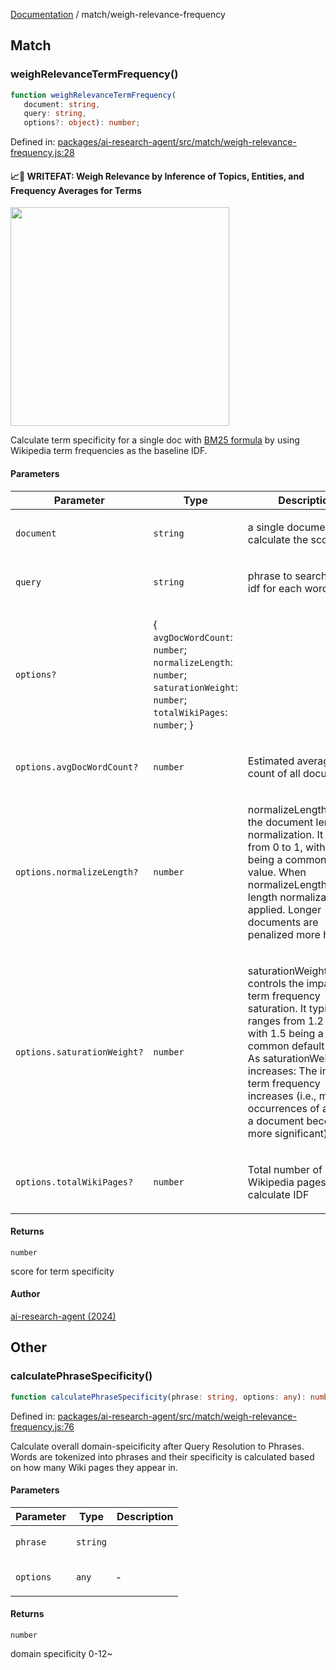 [Documentation](../modules.md) / match/weigh-relevance-frequency

## Match

### weighRelevanceTermFrequency()

```ts
function weighRelevanceTermFrequency(
   document: string, 
   query: string, 
   options?: object): number;
```

Defined in: [packages/ai-research-agent/src/match/weigh-relevance-frequency.js:28](https://github.com/vtempest/ai-research-agent/tree/master/packages/ai-research-agent/src/match/weigh-relevance-frequency.js#L28)

#### 📈📝 WRITEFAT: Weigh Relevance by Inference of Topics, Entities, and Frequency Averages for Terms
<img width="350px"  src="https://i.imgur.com/e2uTpoh.png" /> 

Calculate term specificity for a single doc with [BM25 
formula](https://www.youtube.com/watch?v=ruBm9WywevM) 
by using Wikipedia term frequencies as the baseline IDF. <br />

#### Parameters

<table>
<thead>
<tr>
<th>Parameter</th>
<th>Type</th>
<th>Description</th>
</tr>
</thead>
<tbody>
<tr>
<td>

`document`

</td>
<td>

`string`

</td>
<td>

a single document to calculate the score for

</td>
</tr>
<tr>
<td>

`query`

</td>
<td>

`string`

</td>
<td>

phrase to search tf and idf for each word

</td>
</tr>
<tr>
<td>

`options?`

</td>
<td>

\{ `avgDocWordCount`: `number`; `normalizeLength`: `number`; `saturationWeight`: `number`; `totalWikiPages`: `number`; \}

</td>
<td>

</td>
</tr>
<tr>
<td>

`options.avgDocWordCount?`

</td>
<td>

`number`

</td>
<td>

Estimated average word count of all documents

</td>
</tr>
<tr>
<td>

`options.normalizeLength?`

</td>
<td>

`number`

</td>
<td>

normalizeLengthcontrols the document length normalization.
   It ranges from 0 to 1, with 0.75 being a common default value.
   When normalizeLength=1: Full length normalization is applied.
   Longer documents are penalized more heavily.

</td>
</tr>
<tr>
<td>

`options.saturationWeight?`

</td>
<td>

`number`

</td>
<td>

saturationWeight controls the impact of term frequency saturation.
   It typically ranges from 1.2 to 2.0, with 1.5 being a common default value.
   As saturationWeight increases: The impact of term frequency increases (i.e., multiple occurrences of a term in a document become more significant).

</td>
</tr>
<tr>
<td>

`options.totalWikiPages?`

</td>
<td>

`number`

</td>
<td>

Total number of Wikipedia pages used to calculate IDF

</td>
</tr>
</tbody>
</table>

#### Returns

`number`

score for term specificity

#### Author

[ai-research-agent (2024)](https://airesearch.js.org)

## Other

### calculatePhraseSpecificity()

```ts
function calculatePhraseSpecificity(phrase: string, options: any): number;
```

Defined in: [packages/ai-research-agent/src/match/weigh-relevance-frequency.js:76](https://github.com/vtempest/ai-research-agent/tree/master/packages/ai-research-agent/src/match/weigh-relevance-frequency.js#L76)

Calculate overall domain-speicificity after Query Resolution to Phrases. 
Words are tokenized into phrases and their specificity is calculated based on 
how many Wiki pages they appear in.

#### Parameters

<table>
<thead>
<tr>
<th>Parameter</th>
<th>Type</th>
<th>Description</th>
</tr>
</thead>
<tbody>
<tr>
<td>

`phrase`

</td>
<td>

`string`

</td>
<td>

</td>
</tr>
<tr>
<td>

`options`

</td>
<td>

`any`

</td>
<td>

&hyphen;

</td>
</tr>
</tbody>
</table>

#### Returns

`number`

domain specificity 0-12~
